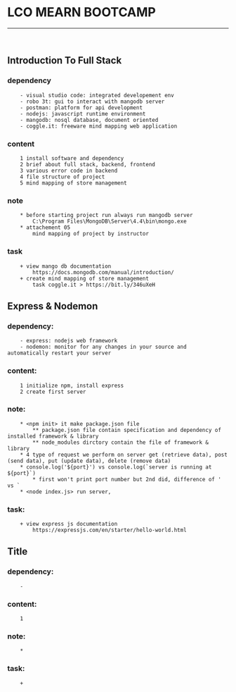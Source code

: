 # LCO MEARN BOOTCAMP
<hr/>
<br>

## **Introduction To Full Stack**

### dependency
		- visual studio code: integrated developement env
		- robo 3t: gui to interact with mangodb server
		- postman: platform for api development
		- nodejs: javascript runtime environment
		- mangodb: nosql database, document oriented
		- coggle.it: freeware mind mapping web application
### content
		1 install software and dependency
		2 brief about full stack, backend, frontend
		3 various error code in backend
		4 file structure of project 
		5 mind mapping of store management			
### note
		* before starting project run always run mangodb server
			C:\Program Files\MongoDB\Server\4.4\bin\mongo.exe 
		* attachement 05
			mind mapping of project by instructor
### task 		
		+ view mango db documentation
			https://docs.mongodb.com/manual/introduction/
		+ create mind mapping of store management
			task coggle.it > https://bit.ly/346uXeH


## **Express & Nodemon**

### dependency: 
		- express: nodejs web framework
		- nodemon: monitor for any changes in your source and automatically restart your server
### content:
		1 initialize npm, install express
		2 create first server				
### note: 
		* <npm init> it make package.json file
			** package.json file contain specification and dependency of installed framework & library
			** node_modules dirctory contain the file of framework & library
		* 4 type of request we perform on server get (retrieve data), post (send data), put (update data), delete (remove data)
		* console.log('${port}') vs console.log(`server is running at ${port}`)
			* first won't print port number but 2nd did, difference of ' vs `
		* <node index.js> run server, 
### task:
		+ view express js documentation
			https://expressjs.com/en/starter/hello-world.html


## **Title**

### dependency:
		-
### content:
		1
### note: 
		* 
### task:
		+